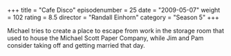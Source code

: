 +++
title = "Cafe Disco"
episodenumber = 25
date = "2009-05-07"
weight = 102
rating = 8.5
director = "Randall Einhorn"
category = "Season 5"
+++

Michael tries to create a place to escape from work in the storage room that used to house the Michael Scott Paper Company, while Jim and Pam consider taking off and getting married that day.